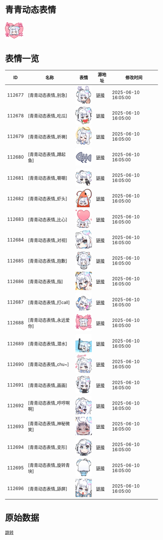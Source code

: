 # 青青动态表情

<img src="./cover.png" height="60" alt="cover" />

# 表情一览

|ID|名称|表情|源地址|修改时间|
|----|----|----|----|----|
|112677|[青青动态表情_别急]|<img src="./pic/112677_%5B青青动态表情_别急%5D.gif" height="60" alt="别急"/>|[链接](https://i0.hdslb.com/bfs/garb/7d0c9093e06426ba3a29347eb9f857c46ea191fe.gif)|2025-06-10 16:05:00|
|112678|[青青动态表情_吃瓜]|<img src="./pic/112678_%5B青青动态表情_吃瓜%5D.gif" height="60" alt="吃瓜"/>|[链接](https://i0.hdslb.com/bfs/garb/c2975ada8b740cff6318b4371608f1e366d5c5a5.gif)|2025-06-10 16:05:00|
|112679|[青青动态表情_祈祷]|<img src="./pic/112679_%5B青青动态表情_祈祷%5D.gif" height="60" alt="祈祷"/>|[链接](https://i0.hdslb.com/bfs/garb/3721b8e342838bbcdbcb86bbde472a788fd78d7c.gif)|2025-06-10 16:05:00|
|112680|[青青动态表情_蹲起鱼]|<img src="./pic/112680_%5B青青动态表情_蹲起鱼%5D.gif" height="60" alt="蹲起鱼"/>|[链接](https://i0.hdslb.com/bfs/garb/f54d0d2f33d1beb68471ae8dabaecda5e5272e3c.gif)|2025-06-10 16:05:00|
|112681|[青青动态表情_嚼嚼]|<img src="./pic/112681_%5B青青动态表情_嚼嚼%5D.gif" height="60" alt="嚼嚼"/>|[链接](https://i0.hdslb.com/bfs/garb/e9efa7efebac692131f155a25b65dbeea0b9d182.gif)|2025-06-10 16:05:00|
|112682|[青青动态表情_虾头]|<img src="./pic/112682_%5B青青动态表情_虾头%5D.gif" height="60" alt="虾头"/>|[链接](https://i0.hdslb.com/bfs/garb/d470093f7ad9ec87a089e677f59e7c05742bc741.gif)|2025-06-10 16:05:00|
|112683|[青青动态表情_比心]|<img src="./pic/112683_%5B青青动态表情_比心%5D.gif" height="60" alt="比心"/>|[链接](https://i0.hdslb.com/bfs/garb/3ef36a7dac351773fb3e3ded99a173edcd13bc34.gif)|2025-06-10 16:05:00|
|112684|[青青动态表情_对视]|<img src="./pic/112684_%5B青青动态表情_对视%5D.gif" height="60" alt="对视"/>|[链接](https://i0.hdslb.com/bfs/garb/579b32ddb997e3918ef103dccf3bcbe661cd2c8b.gif)|2025-06-10 16:05:00|
|112685|[青青动态表情_抱歉]|<img src="./pic/112685_%5B青青动态表情_抱歉%5D.gif" height="60" alt="抱歉"/>|[链接](https://i0.hdslb.com/bfs/garb/6c18c62d0a9061ef700ab7324afc76fb0d14e6be.gif)|2025-06-10 16:05:00|
|112686|[青青动态表情_指]|<img src="./pic/112686_%5B青青动态表情_指%5D.gif" height="60" alt="指"/>|[链接](https://i0.hdslb.com/bfs/garb/046c6e93648e28f4046519e8d4ee9f55a89e0130.gif)|2025-06-10 16:05:00|
|112687|[青青动态表情_打call]|<img src="./pic/112687_%5B青青动态表情_打call%5D.gif" height="60" alt="打call"/>|[链接](https://i0.hdslb.com/bfs/garb/9ffad76e9b9611fdca445eb634e6051cd1f38290.gif)|2025-06-10 16:05:00|
|112688|[青青动态表情_永远爱你]|<img src="./pic/112688_%5B青青动态表情_永远爱你%5D.gif" height="60" alt="永远爱你"/>|[链接](https://i0.hdslb.com/bfs/garb/4395d463436dc3dad0e9c37b9a9cff81811d63b7.gif)|2025-06-10 16:05:00|
|112689|[青青动态表情_潜水]|<img src="./pic/112689_%5B青青动态表情_潜水%5D.gif" height="60" alt="潜水"/>|[链接](https://i0.hdslb.com/bfs/garb/58fdb677a7138ade25cf0da1a541e34eaf7da525.gif)|2025-06-10 16:05:00|
|112690|[青青动态表情_chu~]|<img src="./pic/112690_%5B青青动态表情_chu~%5D.gif" height="60" alt="chu~"/>|[链接](https://i0.hdslb.com/bfs/garb/a05a0429c5217e8e6380189c97332c01ceb21518.gif)|2025-06-10 16:05:00|
|112691|[青青动态表情_画画]|<img src="./pic/112691_%5B青青动态表情_画画%5D.gif" height="60" alt="画画"/>|[链接](https://i0.hdslb.com/bfs/garb/7dd61036ef37d449cd5fbd2ed3864b8818d7ef46.gif)|2025-06-10 16:05:00|
|112692|[青青动态表情_哼哼啊啊]|<img src="./pic/112692_%5B青青动态表情_哼哼啊啊%5D.gif" height="60" alt="哼哼啊啊"/>|[链接](https://i0.hdslb.com/bfs/garb/b44e1581bc272b88341c24a5345abc4750f90d95.gif)|2025-06-10 16:05:00|
|112693|[青青动态表情_神秘微笑]|<img src="./pic/112693_%5B青青动态表情_神秘微笑%5D.gif" height="60" alt="神秘微笑"/>|[链接](https://i0.hdslb.com/bfs/garb/8404d306c05224b24524eb08927b3ad8418a4f67.gif)|2025-06-10 16:05:00|
|112694|[青青动态表情_变形]|<img src="./pic/112694_%5B青青动态表情_变形%5D.gif" height="60" alt="变形"/>|[链接](https://i0.hdslb.com/bfs/garb/85722b789a442d48d7c0fe591420ccb411c4c097.gif)|2025-06-10 16:05:00|
|112695|[青青动态表情_旋转青块]|<img src="./pic/112695_%5B青青动态表情_旋转青块%5D.gif" height="60" alt="旋转青块"/>|[链接](https://i0.hdslb.com/bfs/garb/5e26c1dcc3e6e32b335571dbb21849e53e54036d.gif)|2025-06-10 16:05:00|
|112696|[青青动态表情_舔屏]|<img src="./pic/112696_%5B青青动态表情_舔屏%5D.gif" height="60" alt="舔屏"/>|[链接](https://i0.hdslb.com/bfs/garb/e108ad465f9e06344d74bde7c1b4e88d493cc0dd.gif)|2025-06-10 16:05:00|

# 原始数据

[跳转](./raw.json)

